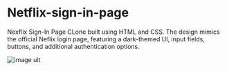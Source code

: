 # Netflix-sign-in-page
Nexflix Sign-In Page CLone built using HTML and CSS. The design mimics the official Neflix login page, featuring a dark-themed UI, input fields, buttons, and additional authentication options.

![image ult](https://github.com/MarkBedolla/Netflix-sign-in-page/blob/b4c91790609fd633236bdb299783535208372f03/Netflix%20sign%20in%20screenshot.png)
